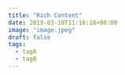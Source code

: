 ```yaml
---
title: "Rich Content"
date: 2019-03-10T11:16:18+08:00
image: "image.jpeg"
draft: false
tags:
  - tagA
  - tagB
---
```

